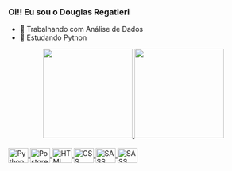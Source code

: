 ### Oi!! Eu sou o Douglas Regatieri

- 📱 Trabalhando com Análise de Dados
- 🐍 Estudando Python

<div align="center">
  <a href="https://github.com/douglas-regatieri">
  <img height="180em" src="https://github-readme-stats.vercel.app/api?username=douglas-regatieri&show_icons=true&theme=tokyonight&include_all_commits=true&count_private=true"/>
  <img height="180em" src="https://github-readme-stats.vercel.app/api/top-langs/?username=douglas-regatieri&layout=compact&langs_count=7&theme=tokyonight"/>
</div>
  
<div style="display: inline_block"><br>
  <img align="center" alt="Python" height="30" width="40" src="https://cdn.jsdelivr.net/gh/devicons/devicon/icons/python/python-original.svg">
  <img align="center" alt="PostgreSQL" height="30" width="40" src="https://cdn.jsdelivr.net/gh/devicons/devicon/icons/postgresql/postgresql-original.svg">
  <img align="center" alt="HTML" height="30" width="40" src="https://cdn.jsdelivr.net/gh/devicons/devicon/icons/html5/html5-original.svg">
  <img align="center" alt="CSS" height="30" width="40" src="https://cdn.jsdelivr.net/gh/devicons/devicon/icons/css3/css3-original.svg">
  <img align="center" alt="SASS" height="30" width="40" src="https://cdn.jsdelivr.net/gh/devicons/devicon/icons/sass/sass-original.svg">
  <img align="center" alt="SASS" height="30" width="40" src="https://cdn.jsdelivr.net/gh/devicons/devicon/icons/figma/figma-original.svg">
  
</div>
  
  ##
